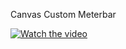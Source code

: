 Canvas Custom Meterbar

[![Watch the video](https://firebasestorage.googleapis.com/v0/b/myfirebasefirestore-7ecc4.appspot.com/o/Screen%20Shot%202564-03-05%20at%2015.27.14.png?alt=media&token=6eb8f5e7-b2dd-4da3-92e4-1ec10224d868)](https://firebasestorage.googleapis.com/v0/b/myfirebasefirestore-7ecc4.appspot.com/o/meterbar.mp4?alt=media&token=b3fada20-d37f-457a-af75-b7dba8b2ca99)
